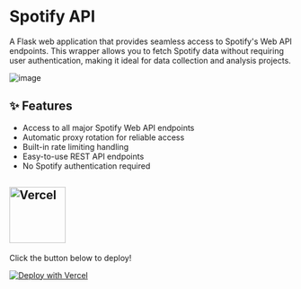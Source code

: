# Spotify API

A Flask web application that provides seamless access to Spotify's Web API endpoints. This wrapper allows you to fetch Spotify data without requiring user authentication, making it ideal for data collection and analysis projects.

![image](https://github.com/user-attachments/assets/666f1f4b-5210-431d-af7b-927bba4070a2)

## ✨ Features

- Access to all major Spotify Web API endpoints
- Automatic proxy rotation for reliable access
- Built-in rate limiting handling
- Easy-to-use REST API endpoints
- No Spotify authentication required

## <img src="https://vercel.com/vc-ap-vercel-marketing/_next/static/media/vercel-logotype-dark.01246f11.svg" width="100" alt="Vercel">

Click the button below to deploy!

[![Deploy with Vercel](https://vercel.com/button)](https://vercel.com/new/clone?repository-url=https://github.com/afkarxyz/spotifyapis)
